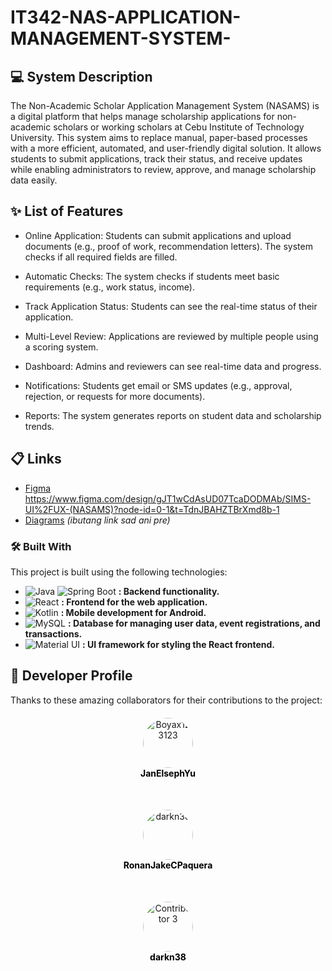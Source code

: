 # IT342-NAS-APPLICATION-MANAGEMENT-SYSTEM-

## 💻 System Description
The Non-Academic Scholar Application Management System (NASAMS) is a digital platform that helps manage scholarship applications for non-academic scholars or working scholars at Cebu Institute of Technology University. This system aims to replace manual, paper-based processes with a more efficient, automated, and user-friendly digital solution. It allows students to submit applications, track their status, and receive updates while enabling administrators to review, approve, and manage scholarship data easily. 


## ✨ List of Features
- Online Application: Students can submit applications and upload documents (e.g., proof of work, recommendation letters). The system checks if all required fields are filled. 

- Automatic Checks: The system checks if students meet basic requirements (e.g., work status, income). 

- Track Application Status: Students can see the real-time status of their application. 

- Multi-Level Review: Applications are reviewed by multiple people using a scoring system. 

- Dashboard: Admins and reviewers can see real-time data and progress. 

- Notifications: Students get email or SMS updates (e.g., approval, rejection, or requests for more documents). 

- Reports: The system generates reports on student data and scholarship trends.

## 📋 Links
- [Figma](#) https://www.figma.com/design/gJT1wCdAsUD07TcaDODMAb/SIMS-UI%2FUX-(NASAMS)?node-id=0-1&t=TdnJBAHZTBrXmd8b-1
- [Diagrams](#) *(ibutang link sad ani pre)*

### 🛠 Built With

This project is built using the following technologies:

- ![Java](https://img.shields.io/badge/Java-007396?style=for-the-badge&logo=java&logoColor=white) ![Spring Boot](https://img.shields.io/badge/Spring%20Boot-6DB33F?style=for-the-badge&logo=spring-boot&logoColor=white) **: Backend functionality.**
- ![React](https://img.shields.io/badge/React-61DAFB?style=for-the-badge&logo=react&logoColor=white) **: Frontend for the web application.**
- ![Kotlin](https://img.shields.io/badge/Kotlin-0095D5?style=for-the-badge&logo=kotlin&logoColor=white) **: Mobile development for Android.**
- ![MySQL](https://img.shields.io/badge/MySQL-4479A1?style=for-the-badge&logo=mysql&logoColor=white) **: Database for managing user data, event registrations, and transactions.**
- ![Material UI](https://img.shields.io/badge/Material--UI-0081CB?style=for-the-badge&logo=mui&logoColor=white) **: UI framework for styling the React frontend.**


## 👥 Developer Profile
Thanks to these amazing collaborators for their contributions to the project:

<div style="display: flex; flex-direction: column; align-items: center; gap: 30px; margin-top: 20px;">

<div style="text-align: center; margin-bottom: 20px;">
  <a href="https://github.com/JanElsephYu">
    <img src="https://github.com/JanElsephYu.png?size=100" width="80" height="80" style="border-radius: 50%;" alt="Boyax123123" />
  </a>
  <br />
  <a href="https://github.com/JanElsephYu" style="text-decoration: none; color: black;">
    <strong>JanElsephYu</strong>
  </a>
</div>

<div style="text-align: center; margin-bottom: 20px;">
  <a href="https://github.com/RonanJakeCPaquera">
    <img src="https://avatars.githubusercontent.com/u/180078362?v=4" width="80" height="80" style="border-radius: 50%;" alt="darkn38" />
  </a>
  <br />
  <a href="https://github.com/RonanJakeCPaquera" style="text-decoration: none; color: black;">
    <strong>RonanJakeCPaquera</strong>
  </a>
</div>

<div style="text-align: center; margin-bottom: 20px;">
  <a href="https://github.com/darkn38">
    <img src="https://github.com/darkn38.png?size=100" width="80" height="80" style="border-radius: 50%;" alt="Contributor 3" />
  </a>
  <br />
  <a href="https://github.com/darkn38" style="text-decoration: none; color: black;">
    <strong>darkn38</strong>
  </a>
</div>

</div>
